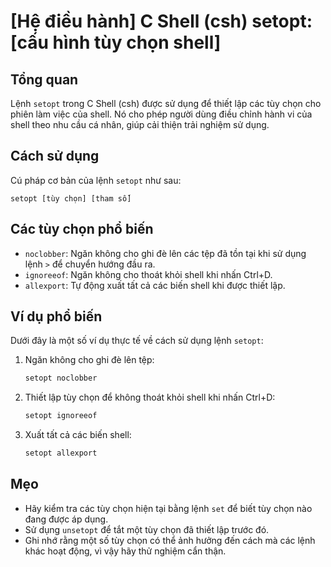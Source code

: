 # [Hệ điều hành] C Shell (csh) setopt: [cấu hình tùy chọn shell]

## Tổng quan
Lệnh `setopt` trong C Shell (csh) được sử dụng để thiết lập các tùy chọn cho phiên làm việc của shell. Nó cho phép người dùng điều chỉnh hành vi của shell theo nhu cầu cá nhân, giúp cải thiện trải nghiệm sử dụng.

## Cách sử dụng
Cú pháp cơ bản của lệnh `setopt` như sau:
```
setopt [tùy chọn] [tham số]
```

## Các tùy chọn phổ biến
- `noclobber`: Ngăn không cho ghi đè lên các tệp đã tồn tại khi sử dụng lệnh `>` để chuyển hướng đầu ra.
- `ignoreeof`: Ngăn không cho thoát khỏi shell khi nhấn Ctrl+D.
- `allexport`: Tự động xuất tất cả các biến shell khi được thiết lập.

## Ví dụ phổ biến
Dưới đây là một số ví dụ thực tế về cách sử dụng lệnh `setopt`:

1. Ngăn không cho ghi đè lên tệp:
   ```csh
   setopt noclobber
   ```

2. Thiết lập tùy chọn để không thoát khỏi shell khi nhấn Ctrl+D:
   ```csh
   setopt ignoreeof
   ```

3. Xuất tất cả các biến shell:
   ```csh
   setopt allexport
   ```

## Mẹo
- Hãy kiểm tra các tùy chọn hiện tại bằng lệnh `set` để biết tùy chọn nào đang được áp dụng.
- Sử dụng `unsetopt` để tắt một tùy chọn đã thiết lập trước đó.
- Ghi nhớ rằng một số tùy chọn có thể ảnh hưởng đến cách mà các lệnh khác hoạt động, vì vậy hãy thử nghiệm cẩn thận.